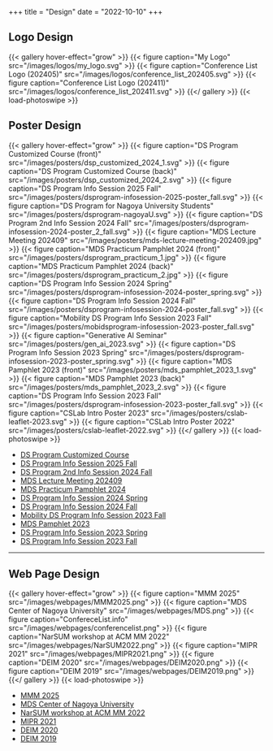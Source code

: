 +++
title = "Design"
date = "2022-10-10"
+++

## Logo Design
{{< gallery hover-effect="grow" >}}
	{{< figure caption="My Logo" src="/images/logos/my_logo.svg" >}}
	{{< figure caption="Conference List Logo (202405)" src="/images/logos/conference_list_202405.svg" >}}
	{{< figure caption="Conference List Logo (202411)" src="/images/logos/conference_list_202411.svg" >}}
{{</ gallery >}}
{{< load-photoswipe >}}

## Poster Design

{{< gallery hover-effect="grow" >}}
	{{< figure caption="DS Program Customized Course (front)" src="/images/posters/dsp_customized_2024_1.svg" >}}
	{{< figure caption="DS Program Customized Course (back)" src="/images/posters/dsp_customized_2024_2.svg" >}}
	{{< figure caption="DS Program Info Session 2025 Fall" src="/images/posters/dsprogram-infosession-2025-poster_fall.svg" >}}
	{{< figure caption="DS Program for Nagoya University Students" src="/images/posters/dsprogram-nagoyaU.svg" >}}
	{{< figure caption="DS Program 2nd Info Session 2024 Fall" src="/images/posters/dsprogram-infosession-2024-poster_2_fall.svg" >}}
	{{< figure caption="MDS Lecture Meeting 202409" src="/images/posters/mds-lecture-meeting-202409.jpg" >}}
	{{< figure caption="MDS Practicum Pamphlet 2024 (front)" src="/images/posters/dsprogram_practicum_1.jpg" >}}
	{{< figure caption="MDS Practicum Pamphlet 2024 (back)" src="/images/posters/dsprogram_practicum_2.jpg" >}}
	{{< figure caption="DS Program Info Session 2024 Spring" src="/images/posters/dsprogram-infosession-2024-poster_spring.svg" >}}
	{{< figure caption="DS Program Info Session 2024 Fall" src="/images/posters/dsprogram-infosession-2024-poster_fall.svg" >}}
	{{< figure caption="Mobility DS Program Info Session 2023 Fall" src="/images/posters/mobidsprogram-infosession-2023-poster_fall.svg" >}}
	{{< figure caption="Generative AI Seminar" src="/images/posters/gen_ai_2023.svg" >}}
	{{< figure caption="DS Program Info Session 2023 Spring" src="/images/posters/dsprogram-infosession-2023-poster_spring.svg" >}}
	{{< figure caption="MDS Pamphlet 2023 (front)" src="/images/posters/mds_pamphlet_2023_1.svg" >}}
	{{< figure caption="MDS Pamphlet 2023 (back)" src="/images/posters/mds_pamphlet_2023_2.svg" >}}
	{{< figure caption="DS Program Info Session 2023 Fall" src="/images/posters/dsprogram-infosession-2023-poster_fall.svg" >}}
	{{< figure caption="CSLab Intro Poster 2023" src="/images/posters/cslab-leaflet-2023.svg" >}}
	{{< figure caption="CSLab Intro Poster 2022" src="/images/posters/cslab-leaflet-2022.svg" >}}
{{</ gallery >}}
{{< load-photoswipe >}}

- [DS Program Customized Course](https://www.mds.nagoya-u.ac.jp/ds-program-customized-course)
- [DS Program Info Session 2025 Fall](https://www.mds.nagoya-u.ac.jp/info-session/20241121)
- [DS Program 2nd Info Session 2024 Fall](https://www.mds.nagoya-u.ac.jp/info-session/20240919)
- [MDS Lecture Meeting 202409](https://www.mds.nagoya-u.ac.jp/mds-event/20240911)
- [MDS Practicum Pamphlet 2024](https://www.mds.nagoya-u.ac.jp/practicum)
- [DS Program Info Session 2024 Spring](https://www.mds.nagoya-u.ac.jp/platform-event/2024-03-12)
- [DS Program Info Session 2024 Fall](https://www.mds.nagoya-u.ac.jp/info-session/2024-autumn)
- [Mobility DS Program Info Session 2023 Fall](https://www.mds.nagoya-u.ac.jp/info-session/2023-mobi)
- [MDS Pamphlet 2023](https://www.mds.nagoya-u.ac.jp/ds-program)
- [DS Program Info Session 2023 Spring](https://www.mds.nagoya-u.ac.jp/info-session/2023-04-10)
- [DS Program Info Session 2023 Fall](https://www.mds.nagoya-u.ac.jp/info-session/2022-11-30)

----

## Web Page Design

{{< gallery hover-effect="grow" >}}
	{{< figure caption="MMM 2025" src="/images/webpages/MMM2025.png" >}}
	{{< figure caption="MDS Center of Nagoya University" src="/images/webpages/MDS.png" >}}
	{{< figure caption="ConfereceList.info" src="/images/webpages/conferencelist.png" >}}
	{{< figure caption="NarSUM workshop at ACM MM 2022" src="/images/webpages/NarSUM2022.png" >}}
	{{< figure caption="MIPR 2021" src="/images/webpages/MIPR2021.png" >}}
	{{< figure caption="DEIM 2020" src="/images/webpages/DEIM2020.png" >}}
	{{< figure caption="DEIM 2019" src="/images/webpages/DEIM2019.png" >}}
{{</ gallery >}}
{{< load-photoswipe >}}

- [MMM 2025](https://mmm2025.net/)
- [MDS Center of Nagoya University](https://www.mds.nagoya-u.ac.jp/)
- [NarSUM workshop at ACM MM 2022](https://www.narsum.cf/)
- [MIPR 2021](https://mipr2021.org/)
- [DEIM 2020](https://db-event.jpn.org/deim2020/)
- [DEIM 2019](https://db-event.jpn.org/deim2019/)


